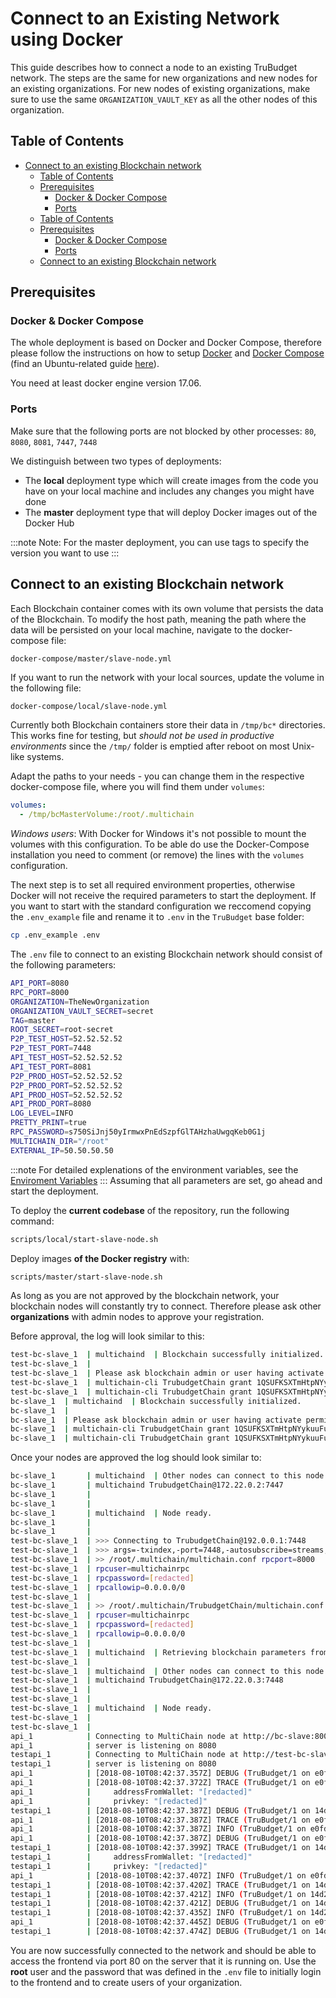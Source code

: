 # Connect to an Existing Network using Docker

This guide describes how to connect a node to an existing TruBudget network. The steps are the same for new organizations and new nodes for an existing organizations. For new nodes of existing organizations, make sure to use the same `ORGANIZATION_VAULT_KEY` as all the other nodes of this organization.

## Table of Contents

- [Connect to an existing Blockchain network](#connect-to-an-existing-blockchain-network)
  - [Table of Contents](#table-of-contents)
  - [Prerequisites](#prerequisites)
    - [Docker & Docker Compose](#docker--docker-compose)
    - [Ports](#ports)
  - [Table of Contents](#table-of-contents-1)
  - [Prerequisites](#prerequisites-1)
    - [Docker & Docker Compose](#docker--docker-compose-1)
    - [Ports](#ports-1)
  - [Connect to an existing Blockchain network](#connect-to-an-existing-blockchain-network-1)

## Prerequisites

### Docker & Docker Compose

The whole deployment is based on Docker and Docker Compose, therefore please follow the instructions on how to setup [Docker](https://docs.docker.com/engine/installation/) and [Docker Compose](https://docs.docker.com/compose/install/#install-compose) (find an Ubuntu-related guide [here](https://www.digitalocean.com/community/tutorials/how-to-install-and-use-docker-on-ubuntu-16-04)).

You need at least docker engine version 17.06.

### Ports

Make sure that the following ports are not blocked by other processes: `80`, `8080`, `8081`, `7447`, `7448`

We distinguish between two types of deployments:

- The **local** deployment type which will create images from the code you have on your local machine and includes any changes you might have done
- The **master** deployment type that will deploy Docker images out of the Docker Hub

:::note
Note: For the master deployment, you can use tags to specify the version you want to use
:::

## Connect to an existing Blockchain network

Each Blockchain container comes with its own volume that persists the data of the Blockchain.
To modify the host path, meaning the path where the data will be persisted on your local machine, navigate to the docker-compose file:

```
docker-compose/master/slave-node.yml
```

If you want to run the network with your local sources, update the volume in the following file:

```bash
docker-compose/local/slave-node.yml
```

Currently both Blockchain containers store their data in `/tmp/bc*` directories. This works fine for testing, but _should not be used in productive environments_ since the `/tmp/` folder is emptied after reboot on most Unix-like systems.

Adapt the paths to your needs - you can change them in the respective docker-compose file, where you will find them under `volumes`:

```yaml
volumes:
  - /tmp/bcMasterVolume:/root/.multichain
```

_Windows users_: With Docker for Windows it's not possible to mount the volumes with this configuration. To be able do use the Docker-Compose installation you need to comment (or remove) the lines with the `volumes` configuration.

The next step is to set all required environment properties, otherwise Docker will not receive the required parameters to start the deployment.
If you want to start with the standard configuration we reccomend copying the `.env_example` file and rename it to `.env` in the `TruBudget` base folder:

```bash
cp .env_example .env
```

The `.env` file to connect to an existing Blockchain network should consist of the following parameters:

```bash
API_PORT=8080
RPC_PORT=8000
ORGANIZATION=TheNewOrganization
ORGANIZATION_VAULT_SECRET=secret
TAG=master
ROOT_SECRET=root-secret
P2P_TEST_HOST=52.52.52.52
P2P_TEST_PORT=7448
API_TEST_HOST=52.52.52.52
API_TEST_PORT=8081
P2P_PROD_HOST=52.52.52.52
P2P_PROD_PORT=52.52.52.52
API_PROD_HOST=52.52.52.52
API_PROD_PORT=8080
LOG_LEVEL=INFO
PRETTY_PRINT=true
RPC_PASSWORD=s750SiJnj50yIrmwxPnEdSzpfGlTAHzhaUwgqKeb0G1j
MULTICHAIN_DIR="/root"
EXTERNAL_IP=50.50.50.50
```

:::note
For detailed explenations of the environment variables, see the [Enviroment Variables](./../../../enviroment-variables)
:::
Assuming that all parameters are set, go ahead and start the deployment.

To deploy the **current codebase** of the repository, run the following command:

```bash
scripts/local/start-slave-node.sh
```

Deploy images **of the Docker registry** with:

```bash
scripts/master/start-slave-node.sh
```

As long as you are not approved by the blockchain network, your blockchain nodes will constantly try to connect. Therefore please ask other **organizations** with admin nodes to approve your registration.

Before approval, the log will look similar to this:

```bash
test-bc-slave_1  | multichaind  | Blockchain successfully initialized.
test-bc-slave_1  |
test-bc-slave_1  | Please ask blockchain admin or user having activate permission to let you connect and/or transact:
test-bc-slave_1  | multichain-cli TrubudgetChain grant 1QSUFKSXTmHtpNYykuuFuZaxfMR6sJwS91kG2u connect
test-bc-slave_1  | multichain-cli TrubudgetChain grant 1QSUFKSXTmHtpNYykuuFuZaxfMR6sJwS91kG2u connect,send,receive
bc-slave_1  | multichaind  | Blockchain successfully initialized.
bc-slave_1  |
bc-slave_1  | Please ask blockchain admin or user having activate permission to let you connect and/or transact:
bc-slave_1  | multichain-cli TrubudgetChain grant 1QSUFKSXTmHtpNYykuuFuZaxfMR6sJwS91kG2u connect
bc-slave_1  | multichain-cli TrubudgetChain grant 1QSUFKSXTmHtpNYykuuFuZaxfMR6sJwS91kG2u connect,send,receive
```

Once your nodes are approved the log should look similar to:

```bash
bc-slave_1       | multichaind  | Other nodes can connect to this node using:
bc-slave_1       | multichaind TrubudgetChain@172.22.0.2:7447
bc-slave_1       |
bc-slave_1       |
bc-slave_1       | multichaind  | Node ready.
bc-slave_1       |
bc-slave_1       |
test-bc-slave_1  | >>> Connecting to TrubudgetChain@192.0.0.1:7448
test-bc-slave_1  | >>> args=-txindex,-port=7448,-autosubscribe=streams,TrubudgetChain@192.0.0.1:7448
test-bc-slave_1  | >> /root/.multichain/multichain.conf rpcport=8000
test-bc-slave_1  | rpcuser=multichainrpc
test-bc-slave_1  | rpcpassword=[redacted]
test-bc-slave_1  | rpcallowip=0.0.0.0/0
test-bc-slave_1  |
test-bc-slave_1  | >> /root/.multichain/TrubudgetChain/multichain.conf rpcport=8000
test-bc-slave_1  | rpcuser=multichainrpc
test-bc-slave_1  | rpcpassword=[redacted]
test-bc-slave_1  | rpcallowip=0.0.0.0/0
test-bc-slave_1  |
test-bc-slave_1  | multichaind  | Retrieving blockchain parameters from the seed node 192.0.0.1:7448 ...
test-bc-slave_1  |
test-bc-slave_1  | multichaind  | Other nodes can connect to this node using:
test-bc-slave_1  | multichaind TrubudgetChain@172.22.0.3:7448
test-bc-slave_1  |
test-bc-slave_1  |
test-bc-slave_1  | multichaind  | Node ready.
test-bc-slave_1  |
test-bc-slave_1  |
api_1            | Connecting to MultiChain node at http://bc-slave:8000
api_1            | server is listening on 8080
testapi_1        | Connecting to MultiChain node at http://test-bc-slave:8000
testapi_1        | server is listening on 8080
api_1            | [2018-08-10T08:42:37.357Z] DEBUG (TruBudget/1 on e0fdf1eb41e2): Created stream org:TheOrganizat with options {"kind":"organization","name":"org:TheOrganizat"}
api_1            | [2018-08-10T08:42:37.372Z] TRACE (TruBudget/1 on e0fdf1eb41e2):
api_1            |     addressFromWallet: "[redacted]"
api_1            |     privkey: "[redacted]"
testapi_1        | [2018-08-10T08:42:37.387Z] DEBUG (TruBudget/1 on 14d2111cc40d): Created stream org:TheOrganizat with options {"kind":"organization","name":"org:TheOrganizat"}
api_1            | [2018-08-10T08:42:37.387Z] TRACE (TruBudget/1 on e0fdf1eb41e2): wrote hex string to chain: 282 bytes
api_1            | [2018-08-10T08:42:37.387Z] INFO (TruBudget/1 on e0fdf1eb41e2): Initializing organization address to local wallet address: [redacted]
api_1            | [2018-08-10T08:42:37.387Z] DEBUG (TruBudget/1 on e0fdf1eb41e2): Publishing wallet address to org:TheOrganizat/"address"
testapi_1        | [2018-08-10T08:42:37.399Z] TRACE (TruBudget/1 on 14d2111cc40d):
testapi_1        |     addressFromWallet: "[redacted]"
testapi_1        |     privkey: "[redacted]"
api_1            | [2018-08-10T08:42:37.407Z] INFO (TruBudget/1 on e0fdf1eb41e2): organization address: [redacted]
testapi_1        | [2018-08-10T08:42:37.420Z] TRACE (TruBudget/1 on 14d2111cc40d): wrote hex string to chain: 282 bytes
testapi_1        | [2018-08-10T08:42:37.421Z] INFO (TruBudget/1 on 14d2111cc40d): Initializing organization address to local wallet address: [redacted]
testapi_1        | [2018-08-10T08:42:37.421Z] DEBUG (TruBudget/1 on 14d2111cc40d): Publishing wallet address to org:TheOrganizat/"address"
testapi_1        | [2018-08-10T08:42:37.435Z] INFO (TruBudget/1 on 14d2111cc40d): organization address: [redacted]
api_1            | [2018-08-10T08:42:37.445Z] DEBUG (TruBudget/1 on e0fdf1eb41e2): Created stream users:TheOrganiz with options {"kind":"users","name":"users:TheOrganiz"}
testapi_1        | [2018-08-10T08:42:37.474Z] DEBUG (TruBudget/1 on 14d2111cc40d): Created stream users:TheOrganiz with options {"kind":"users","name":"users:TheOrganiz"}
```

You are now successfully connected to the network and should be able to access the frontend via port 80 on the server that it is running on. Use the **root** user and the password that was defined in the `.env` file to initially login to the frontend and to create users of your organization.

